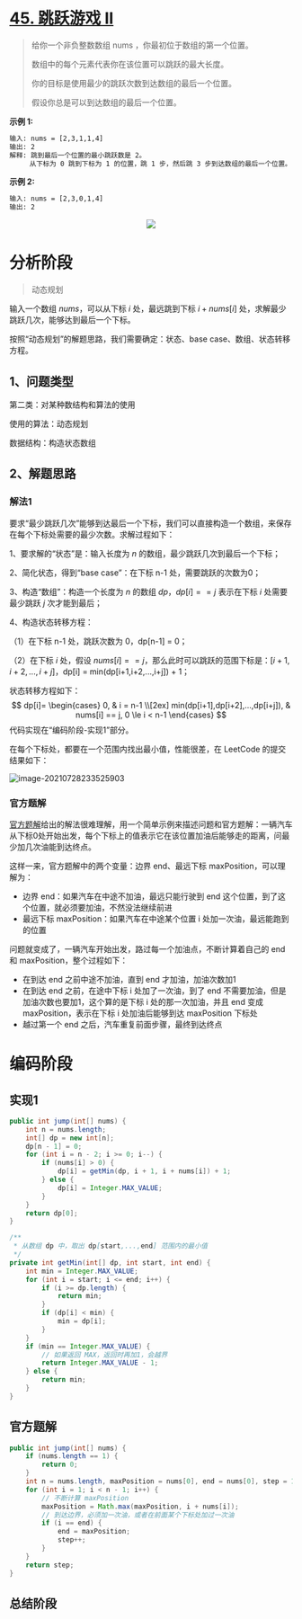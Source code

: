# [45. 跳跃游戏 II](https://leetcode-cn.com/problems/jump-game-ii/)

> 给你一个非负整数数组 nums ，你最初位于数组的第一个位置。
>
> 数组中的每个元素代表你在该位置可以跳跃的最大长度。
>
> 你的目标是使用最少的跳跃次数到达数组的最后一个位置。
>
> 假设你总是可以到达数组的最后一个位置。

**示例 1:**

```tex
输入: nums = [2,3,1,1,4]
输出: 2
解释: 跳到最后一个位置的最小跳跃数是 2。
     从下标为 0 跳到下标为 1 的位置，跳 1 步，然后跳 3 步到达数组的最后一个位置。
```

**示例 2:**

```tex
输入: nums = [2,3,0,1,4]
输出: 2
```

<div align=center>
<img src="https://cdn.jsdelivr.net/gh/shimengjie/image-repo//img/640.gif"/>
</div>

# 分析阶段

> 动态规划

输入一个数组 $nums$，可以从下标 $i$ 处，最远跳到下标 $i+nums[i]$ 处，求解最少跳跃几次，能够达到最后一个下标。

按照“动态规划”的解题思路，我们需要确定：状态、base case、数组、状态转移方程。

## 1、问题类型

第二类：对某种数结构和算法的使用

使用的算法：动态规划

数据结构：构造状态数组

## 2、解题思路

### 解法1

要求“最少跳跃几次”能够到达最后一个下标，我们可以直接构造一个数组，来保存在每个下标处需要的最少次数。求解过程如下：

1、要求解的“状态”是：输入长度为 $n$ 的数组，最少跳跃几次到最后一个下标；

2、简化状态，得到“base case”：在下标 n-1 处，需要跳跃的次数为0；

3、构造“数组”：构造一个长度为 $n$ 的数组 $dp$，$dp[i] == j$ 表示在下标 $i$ 处需要最少跳跃 $j$ 次才能到最后；

4、构造状态转移方程：

（1）在下标 n-1 处，跳跃次数为 0，dp[n-1] = 0；

（2）在下标 $i$ 处，假设 $nums[i]==j$，那么此时可以跳跃的范围下标是：$[i+1,i+2,...,i+j]$，dp[i] = min(dp[i+1,i+2,...,i+j]) + 1；

状态转移方程如下：
$$
dp[i]=
\begin{cases}
0, & i = n-1
\\[2ex] min(dp[i+1],dp[i+2],...,dp[i+j]), & nums[i] == j, 0 \le i < n-1
\end{cases}
$$
代码实现在“编码阶段-实现1”部分。

在每个下标处，都要在一个范围内找出最小值，性能很差，在 LeetCode 的提交结果如下：

![image-20210728233525903](https://cdn.jsdelivr.net/gh/shimengjie/image-repo/img/image-20210728233525903.png)

### 官方题解

[官方题解](https://leetcode-cn.com/problems/jump-game-ii/solution/tiao-yue-you-xi-ii-by-leetcode-solution/)给出的解法很难理解，用一个简单示例来描述问题和官方题解：一辆汽车从下标0处开始出发，每个下标上的值表示它在该位置加油后能够走的距离，问最少加几次油能到达终点。

这样一来，官方题解中的两个变量：边界 end、最远下标 maxPosition，可以理解为：

* 边界 end：如果汽车在中途不加油，最远只能行驶到 end 这个位置，到了这个位置，就必须要加油，不然没法继续前进
* 最远下标 maxPosition：如果汽车在中途某个位置 i 处加一次油，最远能跑到的位置

问题就变成了，一辆汽车开始出发，路过每一个加油点，不断计算着自己的 end 和 maxPosition，整个过程如下：

* 在到达 end 之前中途不加油，直到 end 才加油，加油次数加1
* 在到达 end 之前，在途中下标 i 处加了一次油，到了 end 不需要加油，但是加油次数也要加1，这个算的是下标 i 处的那一次加油，并且 end 变成 maxPosition，表示在下标 i 处加油后能够到达 maxPosition 下标处
* 越过第一个 end 之后，汽车重复前面步骤，最终到达终点



# 编码阶段

## 实现1

```java
public int jump(int[] nums) {
    int n = nums.length;
    int[] dp = new int[n];
    dp[n - 1] = 0;
    for (int i = n - 2; i >= 0; i--) {
        if (nums[i] > 0) {
            dp[i] = getMin(dp, i + 1, i + nums[i]) + 1;
        } else {
            dp[i] = Integer.MAX_VALUE;
        }
    }
    return dp[0];
}

/**
 * 从数组 dp 中，取出 dp[start,...,end] 范围内的最小值
 */
private int getMin(int[] dp, int start, int end) {
    int min = Integer.MAX_VALUE;
    for (int i = start; i <= end; i++) {
        if (i >= dp.length) {
            return min;
        }
        if (dp[i] < min) {
            min = dp[i];
        }
    }
    if (min == Integer.MAX_VALUE) {
        // 如果返回 MAX，返回时再加1，会越界
        return Integer.MAX_VALUE - 1;
    } else {
        return min;
    }
}
```

## 官方题解

```java
public int jump(int[] nums) {
    if (nums.length == 1) {
        return 0;
    }
    int n = nums.length, maxPosition = nums[0], end = nums[0], step = 1;
    for (int i = 1; i < n - 1; i++) {
        // 不断计算 maxPosition
        maxPosition = Math.max(maxPosition, i + nums[i]);
        // 到达边界，必须加一次油，或者在前面某个下标处加过一次油
        if (i == end) {
            end = maxPosition;
            step++;
        }
    }
    return step;
}
```

## 总结阶段

